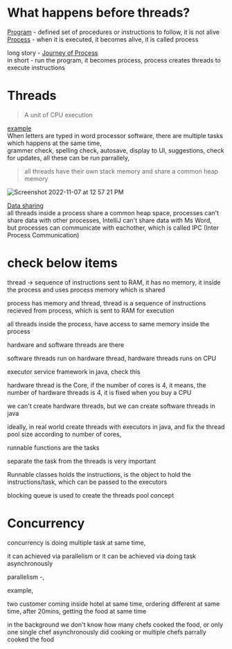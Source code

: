 # What happens before threads?
<ins>Program</ins> - defined set of procedures or instructions to follow, it is not alive   
<ins>Process</ins> - when it is executed, it becomes alive, it is called process

long story - [Journey of Process](https://github.com/sushilsridhar/cs-fundamentals/blob/main/os/PROCESS_HARDWARE_RELATION.md)    
in short - run the program, it becomes process, process creates threads to execute instructions  


# Threads

> A unit of CPU execution

<ins>example</ins>    
When letters are typed in word processor software, there are multiple tasks which happens at the same time,     
grammer check, spelling check, autosave, display to UI, suggestions, check for updates, all these can be run parrallely,    

> all threads have their own stack memory and share a common heap memory 

![Screenshot 2022-11-07 at 12 57 21 PM](https://user-images.githubusercontent.com/16437905/200250949-291ae0aa-d461-4458-8230-f9221e82333b.png)


<ins>Data sharing</ins>   
all threads inside a process share a common heap space, processes can't share data with other processes, IntelliJ can't share data with Ms Word,    
but processes can communicate with eachother, which is called IPC (Inter Process Communication)


# check below items

thread -> sequence of instructions sent to RAM, it has no memory, it inside the process and uses process memory which is shared

process has memory and thread, thread is a sequence of instructions recieved from process, which is sent to RAM for execution

all threads inside the process, have access to same memory inside the process

hardware and software threads are there


software threads run on hardware thread, hardware threads runs on CPU

executor service framework in java, check this


hardware thread is the Core, if the number of cores is 4, it means, the number of hardware threads is 4, it is fixed when you buy a CPU


we can't create hardware threads, but we can create software threads in java


ideally, in real world create threads with executors in java, and fix the thread pool size according to number of cores,

runnable functions are the tasks

separate the task from the threads is very important

Runnable classes holds the instructions, is the object to hold the instructions/task, which can be passed to the executors


blocking queue is used to create the threads pool concept


# Concurrency

concurrency
is doing multiple task at same time,

it can achieved via parallelism or it can be achieved via doing task asynchronously

parallelism -,

example,

two customer coming inside hotel at same time, ordering different at same time, after 20mins, getting the food at same time

in the background we don't know how many chefs cooked the food, or only one single chef asynchronously did cooking or multiple chefs parrally cooked the food










